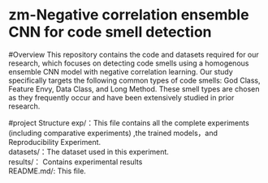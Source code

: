 # zm-Negative correlation ensemble CNN for code smell detection
#Overview
This repository contains the code and datasets required for our research, which focuses on detecting code smells using a homogenous ensemble CNN model with negative correlation learning. Our study specifically targets the following common types of code smells: God Class, Feature Envy, Data Class, and Long Method. These smell types are chosen as they frequently occur and have been extensively studied in prior research.

#project Structure
exp/：This file contains all the complete experiments (including comparative experiments) ,the trained models，and Reproducibility Experiment.   
datasets/：The dataset used in this experiment.   
results/： Contains experimental results   
README.md/: This file.
